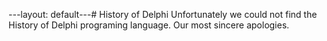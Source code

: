 ---layout: default---# History of Delphi
Unfortunately we could not find the History of Delphi programing language. Our most sincere apologies.
